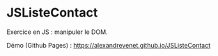 # JSListeContact

Exercice en JS : manipuler le DOM.

Démo (Github Pages) : https://alexandrevenet.github.io/JSListeContact